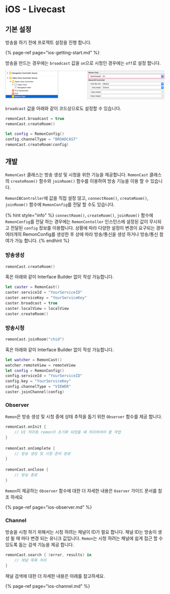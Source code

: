 # iOS - Livecast

## 기본 설정

방송을 하기 전에 프로젝트 설정을 진행 합니다.

{% page-ref page="ios-getting-start.md" %}

방송을 만드는 경우에는 `broadcast` 값을 `on`으로 시청인 경우에는 `off`로 설정 합니다.

![broadcast role](../.gitbook/assets/basic_config4.png)

`broadcast` 값을 아래와 같이 코드상으로도 설정할 수 있습니다.

```swift
remonCast.broadcast = true
remonCast.createRoom()
```

```swift
let config = RemonConfig()
config.channelType = "BROADCAST"
remonCast.createRoom(config)
```

## 개발

`RemonCast` 클래스는 방송 생성 및 시청을 위한 기능을 제공합니다. `RemonCast` 클래스의 `createRoom()` 함수와 `joinRoom()` 함수를 이용하여 방송 기능을 이용 할 수 있습니다. 

`RemonIBController`에 값을 직접 설정 않고, `connectRoom()`, `createRoom()`, `joinRoom()` 함수에 `RemonConfig`를 전달 할 수도 있습니다.

{% hint style="info" %}
`connectRoom()`, `createRoom()`, `joinRoom()` 함수에 `RemonConfig`를 전달 하는 경우에는  `RemonContoller` 인스턴스에 설정된 값이 무시되고 전달된 `config` 정보를 이용합니다. 상황에 따라 다양한 설정이 변경이 요구되는 경우 여러개의 RemonConfig를 생성한 후 상에 따라 방송/통신을 생성 하거나 방송/통신 참여가 가능 합니다.
{% endhint %}



### 방송생성

```swift
remonCast.createRoom()
```

혹은 아래와 같이 Interface Builder 없이 작성 가능합니다.

```swift
let caster = RemonCast()
caster.serviceId = "YourServiceID"
caster.serviceKey = "YourServiceKey"
caster.broadcast = true
caster.localView = localView
caster.createRoom()
```

### 방송시청

```swift
remonCast.joinRoom("chid")
```

혹은 아래와 같이 Interface Builder 없이 작성 가능합니다.

```swift
let watcher = RemonCast()
watcher.remoteView = remoteView
let config = RemonConfig()
config.serviceId = "YourServiceID"
config.key = "YourServiceKey"
config.channelType = "VIEWER"
caster.joinChannel(config)
```

### Observer

`Remon`은 방송 생성 및 시청 중에  상태 추적을 돕기 위한 `Observer` 함수를 제공 합니다.

```swift
remonCast.onInit {
    // UI 처리등 remon이 초기화 되었을 때 처리하여야 할 작업
}

remonCast.onComplete {
    // 방송 생성 및 시청 준비 완료
}

remonCast.onClose {
    // 방송 종료
}
```

`Remon`이 제공하는 `Observer` 함수에 대한 더 자세한 내용은 `Oserver` 가이드 문서를 참조 하세요

{% page-ref page="ios-observer.md" %}

### Channel

방송을 시청 하기 위해서는 시청 하려는 채널이 ID가 필요 합니다. 채널 ID는 방송이 생성 될 때 마다 변경 되는 유니크 값입니다. `Remon`는 시청 하려는 채널에 쉽게 접근 할 수 있도록 돕는 검색 기능을 제공 합니다.

```swift
remonCast.search { (error, results) in
    // 채널 목록 처리
}
```

채널 검색에 대한 더  자세한 내용은 아래를 참고하세요.

{% page-ref page="ios-channel.md" %}



